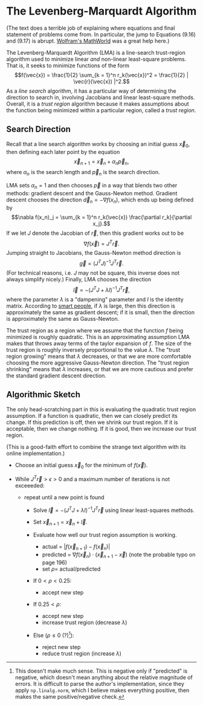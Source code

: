 # The Levenberg-Marquardt Algorithm

(The text does a terrible job of explaining where equations and final statement
of problems come from. In particular, the jump to Equations (9.16) and (9.17)
is abrupt. [Wolfram's
MathWorld](http://mathworld.wolfram.com/Levenberg-MarquardtMethod.html) was a
great help here.)

The Levenberg-Marquardt Algorithm (LMA) is a line-search trust-region algorithm
used to minimize linear _and_ non-linear least-square problems. That is, it
seeks to minimize functions of the form $$f(\vec{x}) = \frac{1}{2} \sum_{k =
1}^n r_k(\vec{x})^2 = \frac{1}{2} | \vec{r}(\vec{x}) |^2.$$ As a _line search_
algorithm, it has a particular way of determining the direction to search in,
involving Jacobians and linear least-square methods. Overall, it is a _trust
region_ algorithm because it makes assumptions about the function being
minimized within a particular region, called a _trust region_.

## Search Direction

Recall that a line search algorithm works by choosing an initial guess
$\vec{x}_0$, then defining each later point by the equation $$\vec{x}_{n + 1} =
\vec{x}_n + \alpha_n \vec{p}_n,$$ where $\alpha_n$ is the search length and
$\vec{p}_n$ is the search direction.

LMA sets $\alpha_n = 1$ and then chooses $\vec{p}$ in a way that blends two
other methods: gradient descent and the Gauss-Newton method. Gradient descent
chooses the direction $\vec{d}_n = -\nabla f(x_n)$, which ends up being defined
by $$\nabla f(x_n)_j = \sum_{k = 1}^n r_k(\vec{x}) \frac{\partial r_k}{\partial
x_j}.$$ If we let $J$ denote the Jacobian of $\vec{r}$, then this gradient
works out to be $$\nabla f(\vec{x}) = J^T \vec{r}.$$ Jumping straight to
Jacobians, the Gauss-Newton method direction is $$\vec{g} = (J^T J)^{-1} J^T
\vec{r}.$$ (For technical reasons, i.e. $J$ may not be square, this inverse
does not always simplify nicely.) Finally, LMA chooses the direction $$\vec{l}
= -(J^T J + \lambda I)^{-1} J^T \vec{r},$$ where the parameter $\lambda$ is a
"dampening" parameter and $I$ is the identity matrix. According to [smart
people](http://people.duke.edu/~hpgavin/ce281/lm.pdf), if $\lambda$ is large,
then this direction is approximately the same as gradient descent; if it is
small, then the direction is approximately the same as Gauss-Newton.

The trust region as a region where we assume that the function $f$ being
minimized is roughly quadratic. This is an approximating assumption LMA makes
that throws away terms of the taylor expansion of $f$. The size of the trust
region is roughly inversely proportional to the value $\lambda$. The "trust
region growing" means that $\lambda$ decreases, or that we are more comfortable
choosing the more aggressive Gauss-Newton direction. The "trust region
shrinking" means that $\lambda$ increases, or that we are more cautious and
prefer the standard gradient descent direction.

## Algorithmic Sketch

The only head-scratching part in this is evaluating the quadratic trust region
assumption. If a function is quadratic, then we can closely predict its change.
If this prediction is off, then we shrink our trust region. If it is
acceptable, then we change nothing. If it is good, then we increase our trust
region.

(This is a good-faith effort to combine the strange text algorithm with its
online implementation.)

- Choose an initial guess $\vec{x}_0$ for the minimum of $f(\vec{x})$.

- While $J^T \vec{r} > \epsilon > 0$ and a maximum number of iterations is not
  exceeeded:
    - repeat until a new point is found
        - Solve $\vec{l} = -(J^T J + \lambda I)^{-1} J^T \vec{r}$ using linear
          least-squares methods.

        - Set $\vec{x}_{n + 1} = \vec{x}_n + \vec{l}$.

        - Evaluate how well our trust region assumption is working.
            - actual = $|f(\vec{x}_{n + 1}) - f(\vec{x}_n)|$
            - predicted = $\nabla f(\vec{x}_n) \cdot (\vec{x}_{n + 1} -
              \vec{x})$ (note the probable typo on page 196)
            - set $\rho =$ actual/predicted

        - If $0 < \rho < 0.25$:
            - accept new step
        - If $0.25 < \rho$:
            - accept new step
            - increase trust region (decrease $\lambda$)
        - Else ($\rho \leq 0$ (?)[^negative]):
            - reject new step
            - reduce trust region (increase $\lambda$)

[^negative]: This doesn't make much sense. This is negative only if "predicted"
is negative, which doesn't mean anything about the relative magnitude of
errors. It is difficult to parse the author's implementation, since they apply
`np.linalg.norm`, which I believe makes everything positive, then makes the
same positive/negative check.
